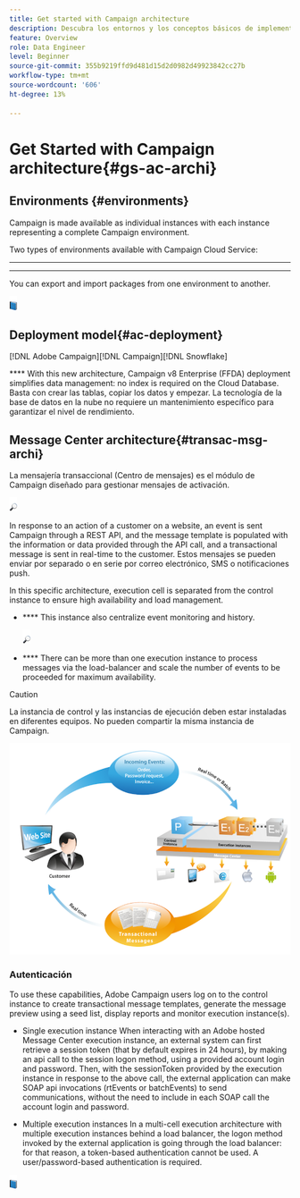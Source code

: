 ```yaml
---
title: Get started with Campaign architecture
description: Descubra los entornos y los conceptos básicos de implementación
feature: Overview
role: Data Engineer
level: Beginner
source-git-commit: 355b9219ffd9d481d15d2d0982d49923842cc27b
workflow-type: tm+mt
source-wordcount: '606'
ht-degree: 13%

---
```


# Get Started with Campaign architecture{#gs-ac-archi}

## Environments {#environments}

Campaign is made available as individual instances with each instance representing a complete Campaign environment.

Two types of environments available with Campaign Cloud Service:

* ****

* ****

You can export and import packages from one environment to another.

![](../assets/do-not-localize/book.png)[](https://experienceleague.adobe.com/docs/campaign-classic/using/getting-started/administration-basics/working-with-data-packages.html)

## Deployment model{#ac-deployment}

[](enterprise-deployment.md)[!DNL Adobe Campaign][!DNL Campaign][!DNL Snowflake]

**** With this new architecture, Campaign v8 Enterprise (FFDA) deployment simplifies data management: no index is required on the Cloud Database. Basta con crear las tablas, copiar los datos y empezar. La tecnología de la base de datos en la nube no requiere un mantenimiento específico para garantizar el nivel de rendimiento.



<!--Two deployment models are available:

* **Campaign FDA [!DNL Snowflake] deployment**

In its [[!DNL Snowflake] FDA deployment](fda-deployment.md), [!DNL Adobe Campaign] v8 is connected to [!DNL Snowflake] to access data through Federated Data Access capability: you can access and process external data and information stored in your [!DNL Snowflake] database without changing the structure of Adobe Campaign data. PostgreSQL is the primary database, and Snowflake is the secondary database. You can extend your data model and store your data on Snowflake. Subsequently, you can run ETL, segmentation and reports on a large data set with outstanding performances.

* **Campaign Enterprise (FFDA) deployment**

-->

## Message Center architecture{#transac-msg-archi}

La mensajería transaccional (Centro de mensajes) es el módulo de Campaign diseñado para gestionar mensajes de activación.

![](../assets/do-not-localize/glass.png)[](../send/transactional.md)

In response to an action of a customer on a website, an event is sent Campaign through a REST API, and the message template is populated with the information or data provided through the API call, and a transactional message is sent in real-time to the customer. Estos mensajes se pueden enviar por separado o en serie por correo electrónico, SMS o notificaciones push.

In this specific architecture, execution cell is separated from the control instance to ensure high availability and load management.

* **** This instance also centralize event monitoring and history.

   ![](../assets/do-not-localize/glass.png)[](../send/transactional.md)

* **** There can be more than one execution instance to process messages via the load-balancer and scale the number of events to be proceeded for maximum availability.

>[!CAUTION]
>
>La instancia de control y las instancias de ejecución deben estar instaladas en diferentes equipos. No pueden compartir la misma instancia de Campaign.

![](assets/messagecenter_diagram.png)

### Autenticación

To use these capabilities, Adobe Campaign users log on to the control instance to create transactional message templates, generate the message preview using a seed list, display reports and monitor execution instance(s).

* Single execution instance
When interacting with an Adobe hosted Message Center execution instance, an external system can first retrieve a session token (that by default expires in 24 hours), by making an api call to the session logon method, using a provided account login and password.
Then, with the sessionToken provided by the execution instance in response to the above call, the external application can make SOAP api invocations (rtEvents or batchEvents) to send communications, without the need to include in each SOAP call the account login and password.

* Multiple execution instances
In a multi-cell execution architecture with multiple execution instances behind a load balancer, the logon method invoked by the external application is going through the load balancer: for that reason, a token-based authentication cannot  be used. A user/password-based authentication is required.

![](../assets/do-not-localize/book.png)[](https://experienceleague.adobe.com/docs/campaign-classic/using/transactional-messaging/processing/event-description.html#about-transactional-messaging-datamodel)